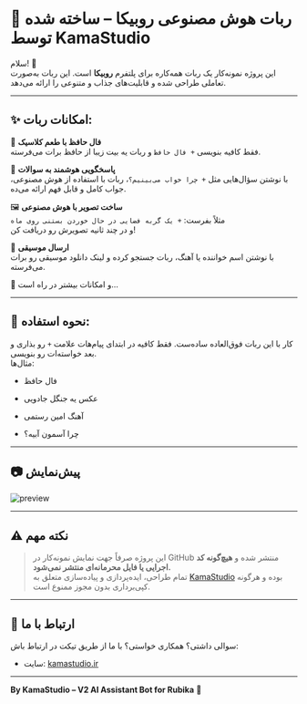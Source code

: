 # 🤖 ربات هوش مصنوعی روبیکا – ساخته شده توسط KamaStudio

سلام! 👋  
این پروژه نمونه‌کار یک ربات همه‌کاره برای پلتفرم **روبیکا** است. این ربات به‌صورت تعاملی طراحی شده و قابلیت‌های جذاب و متنوعی را ارائه می‌دهد.

---

## ✨ امکانات ربات:

🔮 **فال حافظ با طعم کلاسیک**  
فقط کافیه بنویسی `+ فال حافظ` و ربات یه بیت زیبا از حافظ برات می‌فرسته.

🧠 **پاسخگویی هوشمند به سوالات**  
با نوشتن سؤال‌هایی مثل `+ چرا خواب می‌بینیم؟`، ربات با استفاده از هوش مصنوعی، جواب کامل و قابل فهم ارائه می‌ده.

🖼 **ساخت تصویر با هوش مصنوعی**  
مثلاً بفرست: `+ یک گربه فضایی در حال خوردن بستنی روی ماه`  
و در چند ثانیه تصویرش رو دریافت کن!

🎵 **ارسال موسیقی**  
با نوشتن اسم خواننده یا آهنگ، ربات جستجو کرده و لینک دانلود موسیقی رو برات می‌فرسته.

🎁 و امکانات بیشتر در راه است...

---

## 🧾 نحوه استفاده:

کار با این ربات فوق‌العاده ساده‌ست. فقط کافیه در ابتدای پیام‌هات علامت `+` رو بذاری و بعد خواسته‌ات رو بنویسی.  
مثال‌ها:
+ فال حافظ

+ عکس یه جنگل جادویی 

+ آهنگ امین رستمی

+ چرا آسمون آبیه؟


---
## 📷 پیش‌نمایش

![preview](preview.png)

---

## ⚠️ نکته مهم

> این پروژه صرفاً جهت نمایش نمونه‌کار در GitHub منتشر شده و **هیچ‌گونه کد اجرایی یا فایل محرمانه‌ای منتشر نمی‌شود.**  
> تمام طراحی، ایده‌پردازی و پیاده‌سازی متعلق به [KamaStudio](https://KamaGame.ir) بوده و هرگونه کپی‌برداری بدون مجوز ممنوع است.

---

## 📩 ارتباط با ما

سوالی داشتی؟ همکاری خواستی؟ با ما از طریق تیکت در ارتباط باش:
- سایت: [kamastudio.ir](https://KamaGame.ir)


---

**By KamaStudio – V2 AI Assistant Bot for Rubika** 🚀  
